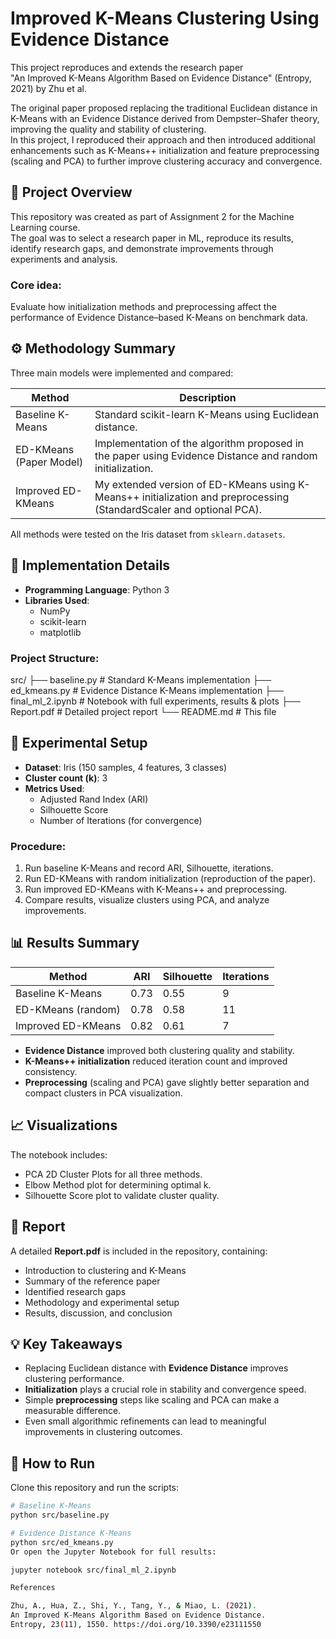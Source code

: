 # Improved K-Means Clustering Using Evidence Distance

This project reproduces and extends the research paper  
"An Improved K-Means Algorithm Based on Evidence Distance" (Entropy, 2021) by Zhu et al.

The original paper proposed replacing the traditional Euclidean distance in K-Means with an Evidence Distance derived from Dempster–Shafer theory, improving the quality and stability of clustering.  
In this project, I reproduced their approach and then introduced additional enhancements such as K-Means++ initialization and feature preprocessing (scaling and PCA) to further improve clustering accuracy and convergence.

## 📘 Project Overview
This repository was created as part of Assignment 2 for the Machine Learning course.  
The goal was to select a research paper in ML, reproduce its results, identify research gaps, and demonstrate improvements through experiments and analysis.

### Core idea:
Evaluate how initialization methods and preprocessing affect the performance of Evidence Distance–based K-Means on benchmark data.

## ⚙️ Methodology Summary
Three main models were implemented and compared:

| Method                | Description                                                                 |
|-----------------------|-----------------------------------------------------------------------------|
| Baseline K-Means      | Standard scikit-learn K-Means using Euclidean distance.                     |
| ED-KMeans (Paper Model)| Implementation of the algorithm proposed in the paper using Evidence Distance and random initialization. |
| Improved ED-KMeans    | My extended version of ED-KMeans using K-Means++ initialization and preprocessing (StandardScaler and optional PCA). |

All methods were tested on the Iris dataset from `sklearn.datasets`.

## 🧩 Implementation Details
- **Programming Language**: Python 3
- **Libraries Used**:
  - NumPy
  - scikit-learn
  - matplotlib

### Project Structure:
src/
├── baseline.py # Standard K-Means implementation
├── ed_kmeans.py # Evidence Distance K-Means implementation
├── final_ml_2.ipynb # Notebook with full experiments, results & plots
├── Report.pdf # Detailed project report
└── README.md # This file

## 🧪 Experimental Setup
- **Dataset**: Iris (150 samples, 4 features, 3 classes)
- **Cluster count (k)**: 3
- **Metrics Used**:
  - Adjusted Rand Index (ARI)
  - Silhouette Score
  - Number of Iterations (for convergence)

### Procedure:
1. Run baseline K-Means and record ARI, Silhouette, iterations.
2. Run ED-KMeans with random initialization (reproduction of the paper).
3. Run improved ED-KMeans with K-Means++ and preprocessing.
4. Compare results, visualize clusters using PCA, and analyze improvements.

## 📊 Results Summary

| Method                | ARI   | Silhouette | Iterations |
|-----------------------|-------|------------|------------|
| Baseline K-Means      | 0.73  | 0.55       | 9          |
| ED-KMeans (random)    | 0.78  | 0.58       | 11         |
| Improved ED-KMeans    | 0.82  | 0.61       | 7          |

- **Evidence Distance** improved both clustering quality and stability.
- **K-Means++ initialization** reduced iteration count and improved consistency.
- **Preprocessing** (scaling and PCA) gave slightly better separation and compact clusters in PCA visualization.

## 📈 Visualizations
The notebook includes:
- PCA 2D Cluster Plots for all three methods.
- Elbow Method plot for determining optimal k.
- Silhouette Score plot to validate cluster quality.

## 📄 Report
A detailed **Report.pdf** is included in the repository, containing:
- Introduction to clustering and K-Means
- Summary of the reference paper
- Identified research gaps
- Methodology and experimental setup
- Results, discussion, and conclusion

## 💡 Key Takeaways
- Replacing Euclidean distance with **Evidence Distance** improves clustering performance.
- **Initialization** plays a crucial role in stability and convergence speed.
- Simple **preprocessing** steps like scaling and PCA can make a measurable difference.
- Even small algorithmic refinements can lead to meaningful improvements in clustering outcomes.

## 🚀 How to Run
Clone this repository and run the scripts:

```bash
# Baseline K-Means
python src/baseline.py

# Evidence Distance K-Means
python src/ed_kmeans.py
Or open the Jupyter Notebook for full results:

jupyter notebook src/final_ml_2.ipynb

References

Zhu, A., Hua, Z., Shi, Y., Tang, Y., & Miao, L. (2021).
An Improved K-Means Algorithm Based on Evidence Distance.
Entropy, 23(11), 1550. https://doi.org/10.3390/e23111550